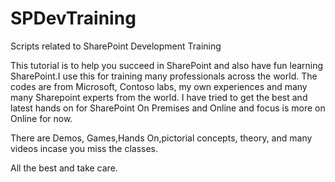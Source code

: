 # SPDevTraining
Scripts related to SharePoint Development Training

This tutorial is to help you succeed in SharePoint and also have fun learning SharePoint.I use this for training many professionals across the world.
The codes are from Microsoft, Contoso labs,  my own experiences and many many Sharepoint experts from the world.
I have tried to get the best and latest hands on for SharePoint On Premises and Online and focus is more on Online for now.

There are Demos, Games,Hands On,pictorial concepts, theory, and many videos incase you miss the classes.

All the best and take care.
